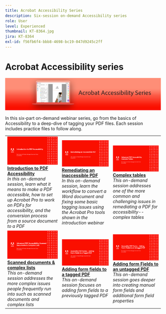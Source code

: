 ```yaml
---
title: Acrobat Accessibility Series
description: Six-session on-demand Accessibility series
role: User
level: Experienced
thumbnail: KT-8364.jpg
jira: KT-8364
exl-id: f56fb6f4-bbb8-4698-bc19-047d9245c2ff
---
```

# Acrobat Accessibility series

![Acrobat Accessibility series Image](../assets/Hero_Accessibility.png)

In this six-part on-demand webinar series, go from the basics of Accessibility to a deep-dive of tagging your PDF files. Each session includes practice files to follow along.

<table style="table-layout:fixed">
<tr>
  <td>
    <a href="accessibilitysession1.md">
      <img alt="Introduction to PDF Accessibility" src="../assets/Accessibilitysession1_1280.png" />
    </a>
    <div>
    <a href="accessibilitysession1.md"><strong>Introduction to PDF Accessibility</strong></a>
    </div>
    <em>In this on-demand session, learn what it means to make a PDF accessible, how to set up Acrobat Pro to work on PDFs for accessibility, and the conversion process from a source document to a PDF</em>
    <br>
  </td>
  <td>
    <a href="accessibilitysession2.md">
      <img alt="Remediating an inaccessible PDF" src="../assets/Accessibilitysession2_1280.png" />
    </a>
    <div>
    <a href="accessibilitysession2.md"><strong>Remediating an inaccessible PDF</strong></a>
    </div>
    <em>In this on-demand session, learn the workflow to convert a Word document and fixing some basic tagging issues using the Acrobat Pro tools shown in the introduction webinar</em>
    <br>
  </td>  
  <td>
    <a href="accessibilitysession3.md">
      <img alt="Complex tables" src="../assets/Accessibilitysession3_1280.png" />
    </a>
    <div>
    <a href="accessibilitysession3.md"><strong>Complex tables</strong></a>
    </div>
    <em>This on-demand session addresses one of the more common and challenging issues in remediating a PDF for accessibility--complex tables</em>
    <br>
  </td>
</tr>
<tr>
  <td>
    <a href="accessibilitysession4.md">
      <img alt="Scanned documents & complex ists" src="../assets/Accessibilitysession4_1280.png" />
    </a>
    <div>
    <a href="accessibilitysession4.md"><strong>Scanned documents & complex lists</strong></a>
    </div>
    <em>This on-demand session addresses the more complex issues people frequently run into such as scanned documents and complex lists</em>
    <br>
  </td>
  <td>
    <a href="accessibilitysession5.md">
      <img alt="Adding form fields to a tagged PDF" src="../assets/Accessibilitysession5_1280.png" />
    </a>
    <div>
    <a href="accessibilitysession5.md"><strong>Adding form fields to a tagged PDF</strong></a>
    </div>
    <em>This on-demand session focuses on adding form fields to a previously tagged PDF</em>
    <br>
  </td>  
  <td>
    <a href="accessibilitysession6.md">
      <img alt="Adding form fields to an untagged PDF" src="../assets/Accessibilitysession6_1280.png" />
    </a>
    <div>
    <a href="accessibilitysession6.md"><strong>Adding form Fields to an untagged PDF</strong></a>
    </div>
    <em>This on-demand session goes deeper into creating manual form fields and additional form field properties</em>
    <br>
  </td> 
</tr>
</table>
